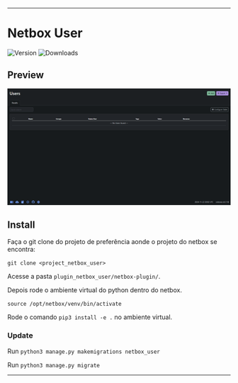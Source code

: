 ***
# Netbox User
![Version](https://img.shields.io/pypi/v/netbox-topology-views) ![Downloads](https://img.shields.io/pypi/dm/netbox-topology-views)
## Preview

![Topology with light mode](imgs/img.png)

## Install

Faça o git clone do projeto de preferência aonde o projeto do netbox se encontra:

```
git clone <project_netbox_user>
```
Acesse a pasta `plugin_netbox_user/netbox-plugin/`.

Depois rode o ambiente virtual do python dentro do netbox.

```
source /opt/netbox/venv/bin/activate
```

Rode o comando `pip3 install -e .` no ambiente virtual.

### Update

Run `python3 manage.py makemigrations netbox_user`

Run `python3 manage.py migrate`

***